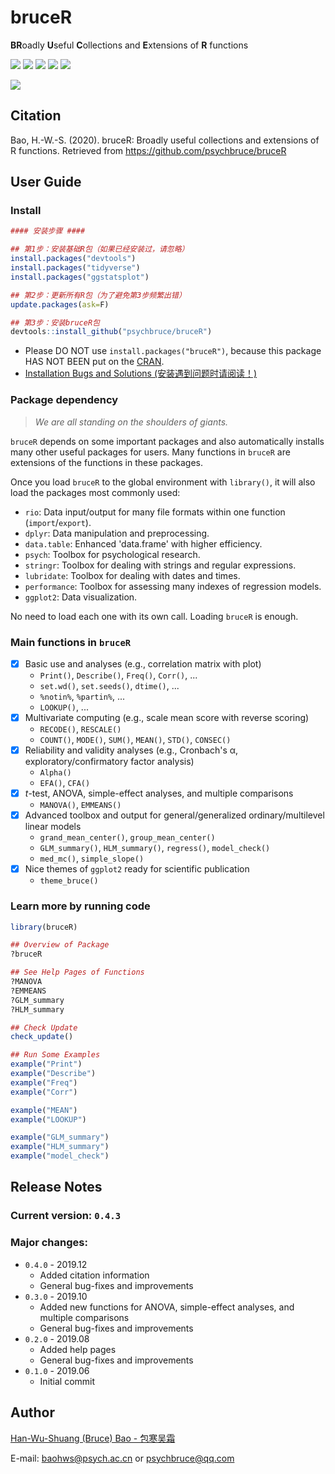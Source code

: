 # bruceR

**BR**oadly **U**seful **C**ollections and **E**xtensions of **R** functions

![](https://img.shields.io/badge/R-package-success)
![](https://img.shields.io/badge/Version-0.4.3-success)
![](https://img.shields.io/github/license/psychbruce/bruceR?label=License&color=success)
[![](https://img.shields.io/badge/lifecycle-maturing-blue.svg)](https://www.tidyverse.org/lifecycle/#maturing)
[![](https://img.shields.io/github/stars/psychbruce/bruceR?style=social)](https://github.com/psychbruce/bruceR/stargazers)

[![](https://img.shields.io/badge/Follow%20me%20on-Zhihu-blue)](https://www.zhihu.com/people/psychbruce/ "Personal profile on Zhihu.com")


## Citation
Bao, H.-W.-S. (2020). bruceR: Broadly useful collections and extensions of R functions. Retrieved from https://github.com/psychbruce/bruceR


## User Guide
### Install
```r
#### 安装步骤 ####

## 第1步：安装基础R包（如果已经安装过，请忽略）
install.packages("devtools")
install.packages("tidyverse")
install.packages("ggstatsplot")

## 第2步：更新所有R包（为了避免第3步频繁出错）
update.packages(ask=F)

## 第3步：安装bruceR包
devtools::install_github("psychbruce/bruceR")
```
- Please DO NOT use `install.packages("bruceR")`, because this package HAS NOT BEEN put on the [CRAN](https://cran.r-project.org/).
- [Installation Bugs and Solutions (安装遇到问题时请阅读！)](https://github.com/psychbruce/bruceR/blob/master/Installation%20Bugs%20and%20Solutions.md)


### Package dependency
> *We are all standing on the shoulders of giants.*

`bruceR` depends on some important packages and also automatically installs many other useful packages for users. Many functions in `bruceR` are extensions of the functions in these packages.

Once you load `bruceR` to the global environment with `library()`, it will also load the packages most commonly used:
- `rio`: Data input/output for many file formats within one function (`import`/`export`).
- `dplyr`: Data manipulation and preprocessing.
- `data.table`: Enhanced 'data.frame' with higher efficiency.
- `psych`: Toolbox for psychological research.
- `stringr`: Toolbox for dealing with strings and regular expressions.
- `lubridate`: Toolbox for dealing with dates and times.
- `performance`: Toolbox for assessing many indexes of regression models.
- `ggplot2`: Data visualization.

No need to load each one with its own call. Loading `bruceR` is enough.


### Main functions in `bruceR`
- [x] Basic use and analyses (e.g., correlation matrix with plot)
  + `Print()`, `Describe()`, `Freq()`, `Corr()`, ...
  + `set.wd()`, `set.seeds()`, `dtime()`, ...
  + `%notin%`, `%partin%`, ...
  + `LOOKUP()`, ...
- [x] Multivariate computing (e.g., scale mean score with reverse scoring)
  + `RECODE()`, `RESCALE()`
  + `COUNT()`, `MODE()`, `SUM()`, `MEAN()`, `STD()`, `CONSEC()`
- [x] Reliability and validity analyses (e.g., Cronbach's α, exploratory/confirmatory factor analysis)
  + `Alpha()`
  + `EFA()`, `CFA()`
- [x] *t*-test, ANOVA, simple-effect analyses, and multiple comparisons
  + `MANOVA()`, `EMMEANS()`
- [x] Advanced toolbox and output for general/generalized ordinary/multilevel linear models
  + `grand_mean_center()`, `group_mean_center()`
  + `GLM_summary()`, `HLM_summary()`, `regress()`, `model_check()`
  + `med_mc()`, `simple_slope()`
- [x] Nice themes of `ggplot2` ready for scientific publication
  + `theme_bruce()`


### Learn more by running code
```r
library(bruceR)

## Overview of Package
?bruceR

## See Help Pages of Functions
?MANOVA
?EMMEANS
?GLM_summary
?HLM_summary

## Check Update
check_update()

## Run Some Examples
example("Print")
example("Describe")
example("Freq")
example("Corr")

example("MEAN")
example("LOOKUP")

example("GLM_summary")
example("HLM_summary")
example("model_check")
```


## Release Notes
### Current version: `0.4.3`
### Major changes:
+ `0.4.0` - 2019.12
  + Added citation information
  + General bug-fixes and improvements
+ `0.3.0` - 2019.10
  + Added new functions for ANOVA, simple-effect analyses, and multiple comparisons
  + General bug-fixes and improvements
+ `0.2.0` - 2019.08
  + Added help pages
  + General bug-fixes and improvements
+ `0.1.0` - 2019.06
  + Initial commit


## Author
[Han-Wu-Shuang (Bruce) Bao - 包寒吴霜](https://www.zhihu.com/people/psychbruce/ "Personal profile on Zhihu.com")

E-mail: baohws@psych.ac.cn or psychbruce@qq.com
